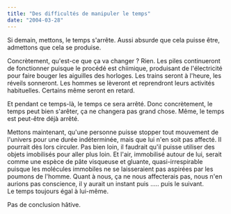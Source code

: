 ```yaml
---
title: "Des difficultés de manipuler le temps"
date: "2004-03-28"
---
```


Si demain, mettons, le temps s'arrête. Aussi absurde que cela puisse être, admettons que cela se produise.

Concrètement, qu'est-ce que ça va changer ? Rien. Les piles continueront de fonctionner puisque le procédé est chiimique, produisant de l'électricité pour faire bouger les aiguilles des horloges. Les trains seront à l'heure, les réveils sonneront. Les hommes se lèveront et reprendront leurs activités habituelles. Certains même seront en retard.

Et pendant ce temps-là, le temps ce sera arrêté. Donc concrètement, le temps peut bien s'arêter, ça ne changera pas grand chose. Même, le temps est peut-être déjà arrêté.

Mettons maintenant, qu'une personne puisse stopper tout mouvement de l'univers pour une durée indéterminée, mais que lui n'en soit pas affecté. Il pourrait dès lors circuler. Pas bien loin, il faudrait qu'il puisse utiliser des objets imobilisés pour aller plus loin. Et l'air, immobilisé autour de lui, serait comme une espèce de pâte visqueuse et gluante, quasi-irrespirable puisque les molécules immobiles ne se laisseraient pas aspirées par les poumons de l'homme. Quant à nous, ça ne nous affecterais pas, nous n'en aurions pas conscience, il y aurait un instant puis ..... puis le suivant.  
Le temps toujours égal à lui-même.

Pas de conclusion hâtive.

